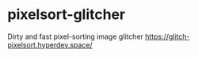 # pixelsort-glitcher
Dirty and fast pixel-sorting image glitcher https://glitch-pixelsort.hyperdev.space/
